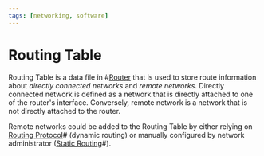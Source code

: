 ```yaml
---
tags: [networking, software]
---
```


# Routing Table

Routing Table is a data file in #[Router](202207061800.md) that is used to store
route information about *directly connected networks* and *remote networks*.
Directly connected network is defined as a network that is directly attached to
one of the router's interface. Conversely, remote network is a network that is
not directly attached to the router.

Remote networks could be added to the Routing Table by either relying on
[Routing Protocol](202207061815.md)# (dynamic routing) or manually configured by
network administrator ([Static Routing](202211051028.md)#).

